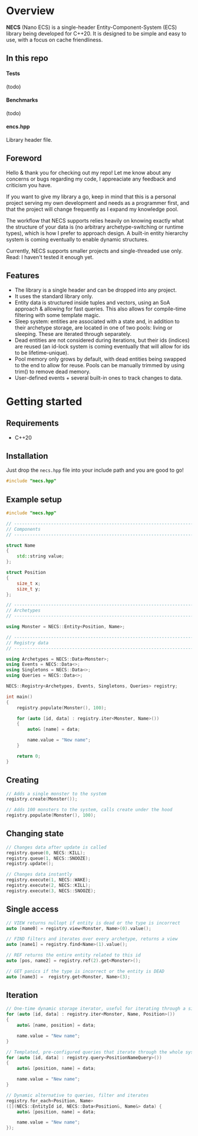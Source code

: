 # Overview

**NECS** (Nano ECS) is a single-header Entity-Component-System (ECS) library being developed for C++20. It is designed to be simple and easy to use, with a focus on cache friendliness.

## In this repo

#### Tests

(todo)

#### Benchmarks

(todo)

#### encs.hpp

Library header file.

## Foreword

Hello & thank you for checking out my repo! Let me know about any concerns or bugs regarding my code, I appreaciate any feedback and criticism you have.

If you want to give my library a go, keep in mind that this is a personal project serving my own development and needs as a programmer first, and that the project will change frequently as I expand my knowledge pool.

The workflow that NECS supports relies heavily on knowing exactly what the structure of your data is (no arbitrary archetype-switching or runtime types), which is how I prefer to approach design. A built-in entity hierarchy system is coming eventually to enable dynamic structures.

Currently, NECS supports smaller projects and single-threaded use only. Read: I haven't tested it enough yet.

## Features
- The library is a single header and can be dropped into any project.
- It uses the standard library only.
- Entity data is structured inside tuples and vectors, using an SoA approach & allowing for fast queries. This also allows for compile-time filtering with some template magic.
- Sleep system: entities are associated with a state and, in addition to their archetype storage, are located in one of two pools: living or sleeping. These are iterated through separately.
- Dead entities are not considered during iterations, but their ids (indices) are reused (an id-lock system is coming eventually that will allow for ids to be lifetime-unique).
- Pool memory only grows by default, with dead entities being swapped to the end to allow for reuse. Pools can be manually trimmed by using trim() to remove dead memory.
- User-defined events + several built-in ones to track changes to data.

# Getting started

## Requirements

- C++20

## Installation

Just drop the `necs.hpp` file into your include path and you are good to go!

```cpp
#include "necs.hpp"
```

## Example setup

```cpp
#include "necs.hpp"

// ----------------------------------------------------------------------------
// Components
// ----------------------------------------------------------------------------

struct Name
{
    std::string value;
};

struct Position
{
    size_t x;
    size_t y;
};

// ----------------------------------------------------------------------------
// Archetypes
// ----------------------------------------------------------------------------

using Monster = NECS::Entity<Position, Name>;

// ----------------------------------------------------------------------------
// Registry data
// ----------------------------------------------------------------------------

using Archetypes = NECS::Data<Monster>;
using Events = NECS::Data<>;
using Singletons = NECS::Data<>;
using Queries = NECS::Data<>;

NECS::Registry<Archetypes, Events, Singletons, Queries> registry;

int main()
{
    registry.populate(Monster(), 100);

    for (auto [id, data] : registry.iter<Monster, Name>())
    {
        auto& [name] = data;

        name.value = "New name";
    }

    return 0;
}
```
## Creating
```cpp
// Adds a single monster to the system
registry.create(Monster());

// Adds 100 monsters to the system, calls create under the hood
registry.populate(Monster(), 100);
```

## Changing state
```cpp
// Changes data after update is called
registry.queue(0, NECS::KILL);
registry.queue(1, NECS::SNOOZE);
registry.update();

// Changes data instantly
registry.execute(1, NECS::WAKE);
registry.execute(2, NECS::KILL);
registry.execute(3, NECS::SNOOZE);
```

## Single access
```cpp
// VIEW returns nullopt if entity is dead or the type is incorrect
auto [name0] = registry.view<Monster, Name>(0).value();

// FIND filters and iterates over every archetype, returns a view
auto [name1] = registry.find<Name>(1).value();

// REF returns the entire entity related to this id
auto [pos, name2] = registry.ref(2).get<Monster>();

// GET panics if the type is incorrect or the entity is DEAD
auto [name3] =  registry.get<Monster, Name>(3);
```

## Iteration
```cpp
// One-time dynamic storage iterator, useful for iterating through a single archetype
for (auto [id, data] : registry.iter<Monster, Name, Position>())
{
    auto& [name, position] = data;

    name.value = "New name";
} 

// Templated, pre-configured queries that iterate through the whole system
for (auto [id, data] : registry.query<PositionNameQuery>())
{
    auto& [position, name] = data;

    name.value = "New name";
}

// Dynamic alternative to queries, filter and iterates
registry.for_each<Position, Name>
([](NECS::EntityId id, NECS::Data<Position&, Name&> data) {
    auto& [position, name] = data;

    name.value = "New name";
});
```
